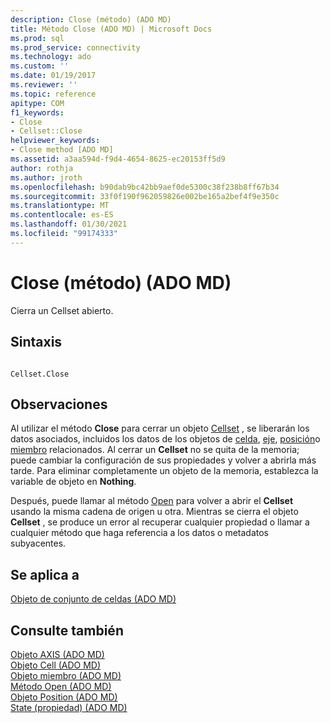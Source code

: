 ```yaml
---
description: Close (método) (ADO MD)
title: Método Close (ADO MD) | Microsoft Docs
ms.prod: sql
ms.prod_service: connectivity
ms.technology: ado
ms.custom: ''
ms.date: 01/19/2017
ms.reviewer: ''
ms.topic: reference
apitype: COM
f1_keywords:
- Close
- Cellset::Close
helpviewer_keywords:
- Close method [ADO MD]
ms.assetid: a3aa594d-f9d4-4654-8625-ec20153ff5d9
author: rothja
ms.author: jroth
ms.openlocfilehash: b90dab9bc42bb9aef0de5300c38f238b8ff67b34
ms.sourcegitcommit: 33f0f190f962059826e002be165a2bef4f9e350c
ms.translationtype: MT
ms.contentlocale: es-ES
ms.lasthandoff: 01/30/2021
ms.locfileid: "99174333"
---
```

# <a name="close-method-ado-md"></a>Close (método) (ADO MD)
Cierra un Cellset abierto.  
  
## <a name="syntax"></a>Sintaxis  
  
```  
  
Cellset.Close  
```  
  
## <a name="remarks"></a>Observaciones  
 Al utilizar el método **Close** para cerrar un objeto [Cellset](./cellset-object-ado-md.md) , se liberarán los datos asociados, incluidos los datos de los objetos de [celda](./cell-object-ado-md.md), [eje](./axis-object-ado-md.md), [posición](./position-object-ado-md.md)o [miembro](./member-object-ado-md.md) relacionados. Al cerrar un **Cellset** no se quita de la memoria; puede cambiar la configuración de sus propiedades y volver a abrirla más tarde. Para eliminar completamente un objeto de la memoria, establezca la variable de objeto en **Nothing**.  
  
 Después, puede llamar al método [Open](./open-method-ado-md.md) para volver a abrir el **Cellset** usando la misma cadena de origen u otra. Mientras se cierra el objeto **Cellset** , se produce un error al recuperar cualquier propiedad o llamar a cualquier método que haga referencia a los datos o metadatos subyacentes.  
  
## <a name="applies-to"></a>Se aplica a  
 [Objeto de conjunto de celdas (ADO MD)](./cellset-object-ado-md.md)  
  
## <a name="see-also"></a>Consulte también  
 [Objeto AXIS (ADO MD)](./axis-object-ado-md.md)   
 [Objeto Cell (ADO MD)](./cell-object-ado-md.md)   
 [Objeto miembro (ADO MD)](./member-object-ado-md.md)   
 [Método Open (ADO MD)](./open-method-ado-md.md)   
 [Objeto Position (ADO MD)](./position-object-ado-md.md)   
 [State (propiedad) (ADO MD)](./state-property-ado-md.md)
